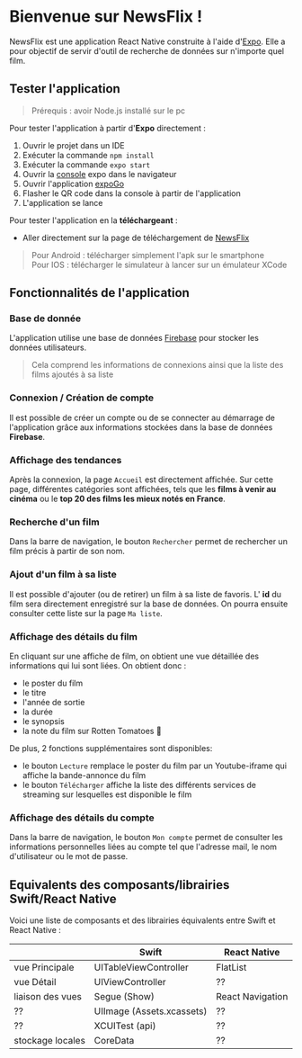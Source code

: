 # Bienvenue sur NewsFlix !
 
NewsFlix est une application React Native construite à l'aide d'[Expo](https://www.expo.io). Elle a pour objectif de servir d'outil de recherche de données sur n'importe quel film.


## Tester l'application

> Prérequis : avoir Node.js installé sur le pc

Pour tester l'application à partir d'**Expo** directement :

 1. Ouvrir le projet dans un IDE
 2. Exécuter la commande `npm install`
 3. Exécuter la commande `expo start`
 4. Ouvrir la [console](http://localhost:19002) expo dans le navigateur
 5. Ouvrir l'application [expoGo](https://expo.dev/client)
 6. Flasher le QR code dans la console à partir de l'application
 7. L'application se lance   



Pour tester l'application en la **téléchargeant** : 
- Aller directement sur la page de téléchargement de [NewsFlix](http://newsflix.tk/download)

> Pour Android : télécharger simplement l'apk sur le smartphone   
> Pour IOS : télécharger le simulateur à lancer sur un émulateur XCode 





## Fonctionnalités de l'application

### Base de donnée
L'application utilise une base de données [Firebase](https://firebase.google.com/) pour stocker les données utilisateurs.

> Cela comprend les informations de connexions ainsi que la liste des films ajoutés à sa liste


### Connexion / Création de compte
Il est possible de créer un compte ou de se connecter au démarrage de l'application grâce aux informations stockées dans la base de données **Firebase**.



### Affichage des tendances
Après la connexion, la page `Accueil` est directement affichée. Sur cette page, différentes catégories sont affichées, tels que les **films à venir au cinéma** ou le **top 20 des films les mieux notés en France**.

### Recherche d'un film
Dans la barre de navigation, le bouton `Rechercher` permet de rechercher un film précis à partir de son nom.


### Ajout d'un film à sa liste
Il est possible d'ajouter (ou de retirer) un film à sa liste de favoris. L' **id** du film sera directement enregistré sur la base de données. On pourra ensuite consulter cette liste sur la page `Ma liste`.



### Affichage des détails du film
En cliquant sur une affiche de film, on obtient une vue détaillée des informations qui lui sont liées. On obtient donc :

 - le poster du film
 - le titre
 - l'année de sortie
 - la durée
 - le synopsis
 - la note du film sur Rotten Tomatoes 🍅

De plus, 2 fonctions supplémentaires sont disponibles:

 - le bouton `Lecture` remplace le poster du film par un Youtube-iframe qui affiche la bande-annonce du film
 - le bouton `Télécharger` affiche la liste des différents services de streaming sur lesquelles est disponible le film


### Affichage des détails du compte
Dans la barre de navigation, le bouton `Mon compte` permet de consulter les informations personnelles liées au compte tel que l'adresse mail, le nom d'utilisateur ou le mot de passe.




## Equivalents des composants/librairies Swift/React Native

Voici une liste de composants et des librairies équivalents entre Swift et React Native :

|                |Swift                          |React Native                         |
|----------------|-------------------------------|-----------------------------|
|vue Principale | UITableViewController           |FlatList            |
|vue Détail | UIViewController            |??           |
|liaison des vues         | Segue (Show) | React Navigation|
|??        | UIImage (Assets.xcassets) | ??|
|??        | XCUITest (api) | ??|
|stockage locales        | CoreData | ??|
